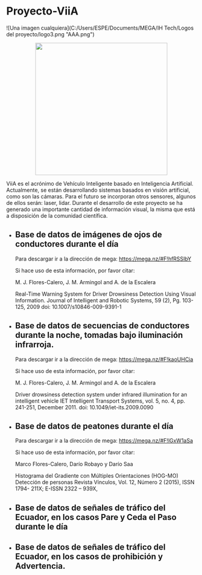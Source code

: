 # **Proyecto-ViiA**

![Una imagen cualquiera](C:/Users/ESPE/Documents/MEGA/IH Tech/Logos del proyecto/logo3.png "AAA.png")

<p align="center">
  <img src="C:/Users/ESPE/Documents/MEGA/IH Tech/Logos del proyecto/logo3.png" width="350"/>
</p>

ViiA es el acrónimo de Vehículo Inteligente basado en Inteligencia Artificial.
 Actualmente, se están desarrollando sistemas basados en visión artificial, como son las cámaras.
 Para el futuro se incorporan otros sensores, algunos de ellos serán: laser, lidar.
 Durante el desarrollo de este proyecto se ha generado una importante cantidad de información visual, la misma que está a disposición de la comunidad científica. 

* ## Base de datos de imágenes de ojos de conductores durante el día

    Para descargar ir a la dirección de mega:
    https://mega.nz/#F!hfRSSIbY

    Si hace uso de esta información, por favor citar:

    M. J. Flores-Calero, J. M. Armingol and A. de la Escalera
    
    Real-Time Warning System for Driver Drowsiness Detection Using Visual Information. 
    Journal of Intelligent and Robotic Systems, 59 (2), Pg. 103-125, 2009
    doi: 10.1007/s10846-009-9391-1 
 * ## Base de datos de secuencias de conductores durante la noche, tomadas bajo iluminación infrarroja.

    Para descargar ir a la dirección de mega:
    https://mega.nz/#F!kaoUHCia

    Si hace uso de esta información, por favor citar:

    M. J. Flores-Calero, J. M. Armingol and A. de la Escalera
    
    Driver drowsiness detection system under infrared illumination for an intelligent vehicle
    IET Intelligent Transport Systems, vol. 5, no. 4, pp. 241-251, December 2011.
    doi: 10.1049/iet-its.2009.0090
* ## Base de datos de peatones durante el día

    Para descargar ir a la dirección de mega:
    https://mega.nz/#F!lGxW1aSa


    Si hace uso de esta información, por favor citar:

    Marco Flores-Calero, Darío Robayo y Darío Saa
    
    Histograma del Gradiente con Múltiples Orientaciones (HOG-MO) Detección de personas 
    Revista Vínculos, Vol. 12, Número 2 (2015), ISSN 1794- 211X; E-ISSN 2322 – 939X, 


* ## Base de datos de señales de tráfico del Ecuador, en los casos Pare y Ceda el Paso durante le día


* ## Base de datos de señales de tráfico del Ecuador, en los casos de prohibición y Advertencia.
